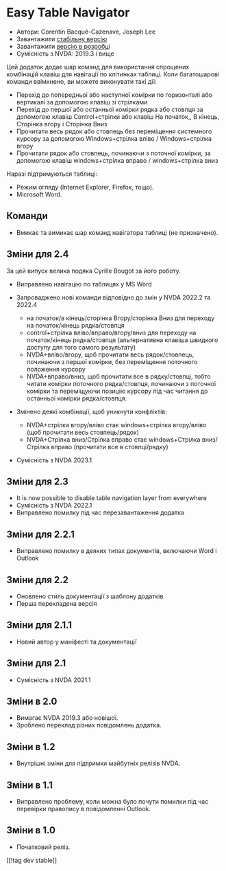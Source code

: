 # Easy Table Navigator #

* Автори: Corentin Bacqué-Cazenave, Joseph Lee
* Завантажити [стабільну версію][1]
* Завантажити [версію в розробці][2]
* Сумісність з NVDA: 2019.3 і вище

Цей додаток додає шар команд для використання спрощених комбінацій клавіш
для навігації по клітинках таблиці.  Коли багатошарові команди ввімкнено, ви
можете виконувати такі дії:

* Перехід до попередньої або наступної комірки по горизонталі або вертикалі
  за допомогою клавіш зі стрілками
* Перехід до першої або останньої комірки рядка або стовпця за допомогою
  клавіш Control+стрілки або клавіш На початок,, В кінець, Сторінка вгору і
  Сторінка Вниз
* Прочитати весь рядок або стовпець без переміщення системного курсору за
  допомогою Windows+стрілка вліво / Windows+стрілка вгору
* Прочитати рядок або стовпець, починаючи з поточної комірки, за допомогою
  клавіш windows+стрілка вправо / windows+стрілка вниз

Наразі підтримуються таблиці:

* Режим огляду (Internet Explorer, Firefox, тощо).
* Microsoft Word.

## Команди

* Вмикає та вимикає шар команд навігатора таблиці (не призначено).

## Зміни для 2.4

За цей випуск велика подяка Cyrille Bougot за його роботу.

* Виправлено навігацію по таблицях у MS Word
* Запроваджено нові команди відповідно до змін у NVDA 2022.2 та 2022.4

    * на початок/в кінець/сторінка Вгору/сторінка Вниз для переходу на
      початок/кінець рядка/стовпця
    * control+стрілка вліво/вправо/вгору/вниз для переходу на початок/кінець
      рядка/стовпця (альтернативна клавіша швидкого доступу для того самого
      результату)
    * NVDA+вліво/вгору, щоб прочитати весь рядок/стовпець, починаючи з
      першої комірки, без переміщення поточного положення курсору
    * NVDA+вправо/вниз, щоб прочитати все в рядку/стовпці, тобто читати
      комірки поточного рядка/стовпця, починаючи з поточної комірки та
      переміщуючи позицію курсору під час читання до останньої комірки
      рядка/стовпця.

* Змінено деякі комбінації, щоб уникнути конфліктів:

    * NVDA+стрілка вгору/вліво стає windows+стрілка вгору/вліво (щоб
      прочитати весь стовпець/рядок)
    * NVDA+Стрілка вниз/Стрілка вправо стає windows+Стрілка вниз/Стрілка
      вправо (прочитати все в стовпці/рядку)

* Сумісність з NVDA 2023.1

## Зміни для 2.3

* It is now possible to disable table navigation layer from everywhere
* Сумісність з NVDA 2022.1
* Виправлено помилку під час перезавантаження додатка

## Зміни для 2.2.1

* Виправлено помилку в деяких типах документів, включаючи Word і Outlook

## Зміни для 2.2

* Оновлено стиль документації з шаблону додатків
* Перша перекладена версія

## Зміни для 2.1.1

* Новий автор у маніфесті та документації

## Зміни для 2.1

* Сумісність з NVDA 2021.1

## Зміни в 2.0

* Вимагає NVDA 2019.3 або новішої.
* Зроблено переклад різних повідомлень додатка.

## Зміни в 1.2

* Внутрішні зміни для підтримки майбутніх релізів NVDA.

## Зміни в 1.1

* Виправлено проблему, коли можна було почути помилки під час перевірки
  правопису в повідомленні Outlook.

## Зміни в 1.0

*   Початковий реліз.

[[!tag dev stable]]

[1]: https://www.nvaccess.org/addonStore/legacy?file=etn

[2]: https://www.nvaccess.org/addonStore/legacy?file=etn-dev

